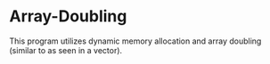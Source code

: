 # Array-Doubling
This program utilizes dynamic memory allocation and array doubling (similar to as seen in a vector). 
